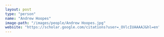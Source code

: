 ```yaml
---
layout: post
type: "person"
name: "Andrew Hoopes"
image-path: "/images/people/Andrew Hoopes.jpg"
website: "https://scholar.google.com/citations?user=_OVlcIUAAAAJ&hl=en"
---
```


